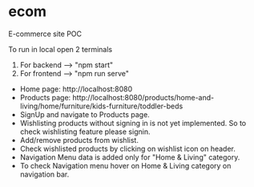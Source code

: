 # ecom
E-commerce site POC

To run in local open 2 terminals
1. For backend --> "npm start"
2. For frontend --> "npm run serve"

* Home page: http://localhost:8080
* Products page: http://localhost:8080/products/home-and-living/home/furniture/kids-furniture/toddler-beds
* SignUp and navigate to Products page.
* Wishlisting products without signing in is not yet implemented. So to check wishlisting feature please signin.
* Add/remove products from wishlist.
* Check wishlisted products by clicking on wishlist icon on header.
* Navigation Menu data is added only for "Home & Living" category.
* To check Navigation menu hover on Home & Living category on navigation bar.